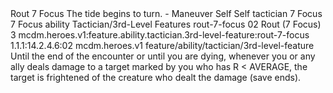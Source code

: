 <ability>
  <name>Rout</name>
  <cost>7 Focus</cost>
  <flavor>The tide begins to turn.</flavor>
  <keywords>
    <keyword>-</keyword>
  </keywords>
  <type>Maneuver</type>
  <distance>Self</distance>
  <target>Self</target>
  <metadata>
    <class>tactician</class>
    <cost>7 Focus</cost>
    <cost_amount>7</cost_amount>
    <cost_resource>Focus</cost_resource>
    <feature_type>ability</feature_type>
    <file_dpath>Tactician/3rd-Level Features</file_dpath>
    <item_id>rout-7-focus</item_id>
    <item_index>02</item_index>
    <item_name>Rout (7 Focus)</item_name>
    <level>3</level>
    <scc>mcdm.heroes.v1:feature.ability.tactician.3rd-level-feature:rout-7-focus</scc>
    <scdc>1.1.1:14.2.4.6:02</scdc>
    <source>mcdm.heroes.v1</source>
    <type>feature/ability/tactician/3rd-level-feature</type>
  </metadata>
  <effects>
    <effect type="mundane">Until the end of the encounter or until you are dying, whenever you or any ally deals damage to a target marked by you who has R &lt; AVERAGE, the target is frightened of the creature who dealt the damage (save ends).</effect>
  </effects>
</ability>
